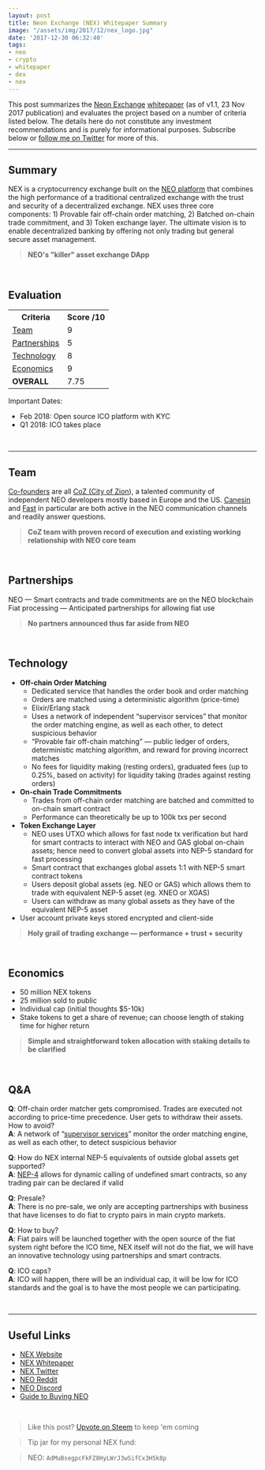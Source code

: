 ```yaml
---
layout: post
title: Neon Exchange (NEX) Whitepaper Summary
image: "/assets/img/2017/12/nex_logo.jpg"
date: '2017-12-30 06:32:40'
tags:
- neo
- crypto
- whitepaper
- dex
- nex
---
```


This post summarizes the [Neon Exchange](https://neonexchange.org/) [whitepaper](https://neonexchange.org/pdfs/whitepaper_v1.1.pdf) (as of v1.1, 23 Nov 2017 publication) and evaluates the project based on a number of criteria listed below. The details here do not constitute any investment recommendations and is purely for informational purposes. Subscribe below or [follow me on Twitter](https://twitter.com/tonyin) for more of this.

---

## Summary
NEX is a cryptocurrency exchange built on the [NEO platform](http://neo.org/) that combines the high performance of a traditional centralized exchange with the trust and security of a decentralized exchange. NEX uses three core components: 1) Provable fair off-chain order matching, 2) Batched on-chain trade commitment, and 3) Token exchange layer. The ultimate vision is to enable decentralized banking by offering not only trading but general secure asset management.

> **NEO's "killer" asset exchange DApp**

<br />

## Evaluation

<table>
<tr><th><strong>Criteria</strong></th><th><strong>Score /10</strong></th></tr>
<tr><td><a href="#team">Team</a></td><td>9</td></tr>
<tr><td><a href="#partnerships">Partnerships</a></td><td>5</td></tr>
<tr><td><a href="#technology">Technology</a></td><td>8</td></tr>
<tr><td><a href="#economics">Economics</a></td><td>9</td></tr>
<tr><td><strong>OVERALL</strong></td><td>7.75</td></tr>
</table>

Important Dates:

* Feb 2018: Open source ICO platform with KYC
* Q1 2018: ICO takes place

<br />

---

## Team
[Co-founders](https://neonexchange.org/#the-team) are all [CoZ (City of Zion](https://twitter.com/coz_official)), a talented community of independent NEO developers mostly based in Europe and the US. [Canesin ](https://www.linkedin.com/in/canesin) and [Fast](https://www.linkedin.com/in/ethanfast) in particular are both active in the NEO communication channels and readily answer questions.

> **CoZ team with proven record of execution and existing working relationship with NEO core team**

<br />

## Partnerships
NEO — Smart contracts and trade commitments are on the NEO blockchain
Fiat processing — Anticipated partnerships for allowing fiat use

> **No partners announced thus far aside from NEO**

<br />

## Technology
* **Off-chain Order Matching**
	* Dedicated service that handles the order book and order matching
	* Orders are matched using a deterministic algorithm (price-time)
	* Elixir/Erlang stack
	* Uses a network of independent “supervisor services” that monitor the order matching engine, as well as each other, to detect suspicious behavior
	* “Provable fair off-chain matching” — public ledger of orders, deterministic matching algorithm, and reward for proving incorrect matches
	* No fees for liquidity making (resting orders), graduated fees (up to 0.25%, based on activity) for liquidity taking (trades against resting orders)
* **On-chain Trade Commitments**
	* Trades from off-chain order matching are batched and committed to on-chain smart contract
	* Performance can theoretically be up to 100k txs per second
* **Token Exchange Layer**
	* NEO uses UTXO which allows for fast node tx verification but hard for smart contracts to interact with NEO and GAS global on-chain assets; hence need to convert global assets into NEP-5 standard for fast processing
	* Smart contract that exchanges global assets 1:1 with NEP-5 smart contract tokens
	* Users deposit global assets (eg. NEO or GAS) which allows them to trade with equivalent NEP-5 asset (eg. XNEO or XGAS)
	* Users can withdraw as many global assets as they have of the equivalent NEP-5 asset
* User account private keys stored encrypted and client-side

> **Holy grail of trading exchange — performance + trust + security**

<br />

## Economics
* 50 million NEX tokens
* 25 million sold to public
* Individual cap (initial thoughts $5-10k)
* Stake tokens to get a share of revenue; can choose length of staking time for higher return

> **Simple and straightforward token allocation with staking details to be clarified**

<br />

## Q&A
**Q**: Off-chain order matcher gets compromised. Trades are executed not according to price-time precedence. User gets to withdraw their assets. How to avoid?<br />
**A**: A network of “[supervisor services](http://erlang.org/doc/man/supervisor.html)” monitor the order matching engine, as well as each other, to detect suspicious behavior

**Q**: How do NEX internal NEP-5 equivalents of outside global assets get supported?<br />
**A**: [NEP-4](https://github.com/neo-project/proposals/blob/master/nep-4.mediawiki) allows for dynamic calling of undefined smart contracts, so any trading pair can be declared if valid

**Q**: Presale?<br />
**A**: There is no pre-sale, we only are accepting partnerships with business that have licenses to do fiat to crypto pairs in main crypto markets.

**Q**: How to buy?<br />
**A**: Fiat pairs will be launched together with the open source of the fiat system right before the ICO time, NEX itself will not do the fiat, we will have an innovative technology using partnerships and smart contracts.

**Q**: ICO caps?<br />
**A**: ICO will happen, there will be an individual cap, it will be low for ICO standards and the goal is to have the most people we can participating.

<br />

---

## Useful Links
* [NEX Website](https://neonexchange.org/)
* [NEX Whitepaper](https://neonexchange.org/pdfs/whitepaper_v1.1.pdf)
* [NEX Twitter](https://www.twitter.com/neonexchange)
* [NEO Reddit](https://www.reddit.com/r/NEO/)
* [NEO Discord](https://discord.gg/R8v48YA)
* [Guide to Buying NEO](https://tonyy.in/guide-to-buying-antshares-neo-ans-on-bittrex-exchange/)

<br />

> Like this post? [Upvote on Steem](https://steemit.com/cryptocurrency/@aeto/neon-exchange-nex-whitepaper-summary) to keep 'em coming

> Tip jar for my personal NEX fund:

> NEO: `AdMuBsegpcFkFZ8HyLWrJ3wSifCx3H5k8p`